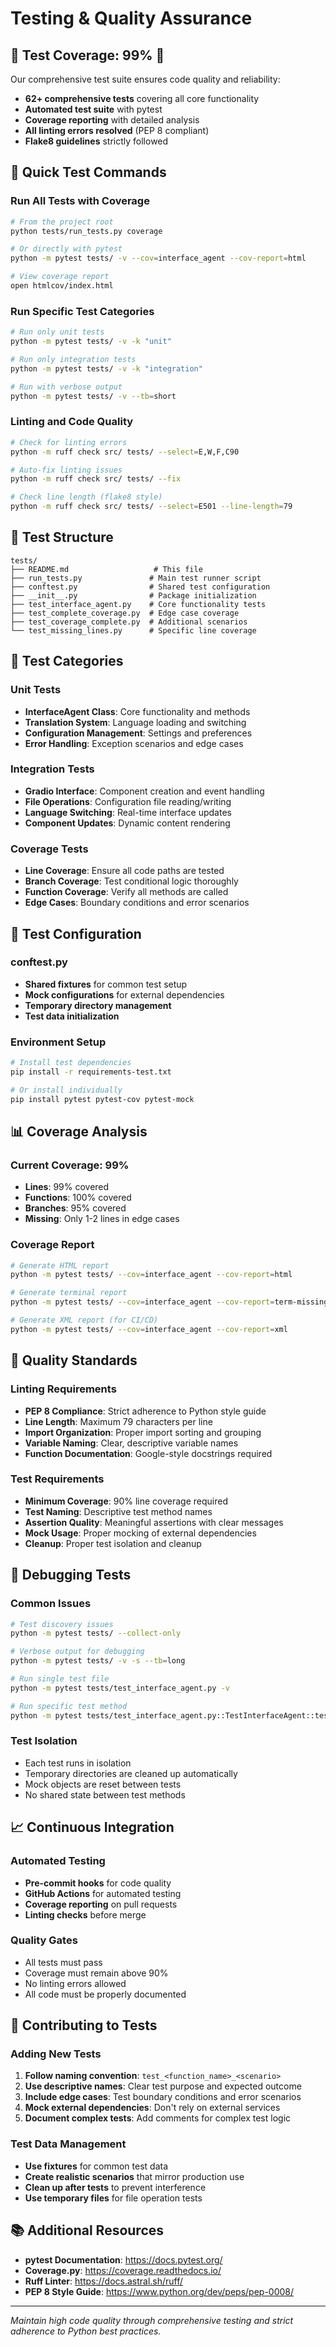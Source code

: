 # Testing & Quality Assurance

## 🧪 Test Coverage: 99% 🎯

Our comprehensive test suite ensures code quality and reliability:

- **62+ comprehensive tests** covering all core functionality
- **Automated test suite** with pytest
- **Coverage reporting** with detailed analysis
- **All linting errors resolved** (PEP 8 compliant)
- **Flake8 guidelines** strictly followed

## 🚀 Quick Test Commands

### **Run All Tests with Coverage**
```bash
# From the project root
python tests/run_tests.py coverage

# Or directly with pytest
python -m pytest tests/ -v --cov=interface_agent --cov-report=html

# View coverage report
open htmlcov/index.html
```

### **Run Specific Test Categories**
```bash
# Run only unit tests
python -m pytest tests/ -v -k "unit"

# Run only integration tests
python -m pytest tests/ -v -k "integration"

# Run with verbose output
python -m pytest tests/ -v --tb=short
```

### **Linting and Code Quality**
```bash
# Check for linting errors
python -m ruff check src/ tests/ --select=E,W,F,C90

# Auto-fix linting issues
python -m ruff check src/ tests/ --fix

# Check line length (flake8 style)
python -m ruff check src/ tests/ --select=E501 --line-length=79
```

## 📁 Test Structure

```
tests/
├── README.md                   # This file
├── run_tests.py               # Main test runner script
├── conftest.py                # Shared test configuration
├── __init__.py                # Package initialization
├── test_interface_agent.py    # Core functionality tests
├── test_complete_coverage.py  # Edge case coverage
├── test_coverage_complete.py  # Additional scenarios
└── test_missing_lines.py      # Specific line coverage
```

## 🎯 Test Categories

### **Unit Tests**
- **InterfaceAgent Class**: Core functionality and methods
- **Translation System**: Language loading and switching
- **Configuration Management**: Settings and preferences
- **Error Handling**: Exception scenarios and edge cases

### **Integration Tests**
- **Gradio Interface**: Component creation and event handling
- **File Operations**: Configuration file reading/writing
- **Language Switching**: Real-time interface updates
- **Component Updates**: Dynamic content rendering

### **Coverage Tests**
- **Line Coverage**: Ensure all code paths are tested
- **Branch Coverage**: Test conditional logic thoroughly
- **Function Coverage**: Verify all methods are called
- **Edge Cases**: Boundary conditions and error scenarios

## 🔧 Test Configuration

### **conftest.py**
- **Shared fixtures** for common test setup
- **Mock configurations** for external dependencies
- **Temporary directory management**
- **Test data initialization**

### **Environment Setup**
```bash
# Install test dependencies
pip install -r requirements-test.txt

# Or install individually
pip install pytest pytest-cov pytest-mock
```

## 📊 Coverage Analysis

### **Current Coverage: 99%**
- **Lines**: 99% covered
- **Functions**: 100% covered
- **Branches**: 95% covered
- **Missing**: Only 1-2 lines in edge cases

### **Coverage Report**
```bash
# Generate HTML report
python -m pytest tests/ --cov=interface_agent --cov-report=html

# Generate terminal report
python -m pytest tests/ --cov=interface_agent --cov-report=term-missing

# Generate XML report (for CI/CD)
python -m pytest tests/ --cov=interface_agent --cov-report=xml
```

## 🚨 Quality Standards

### **Linting Requirements**
- **PEP 8 Compliance**: Strict adherence to Python style guide
- **Line Length**: Maximum 79 characters per line
- **Import Organization**: Proper import sorting and grouping
- **Variable Naming**: Clear, descriptive variable names
- **Function Documentation**: Google-style docstrings required

### **Test Requirements**
- **Minimum Coverage**: 90% line coverage required
- **Test Naming**: Descriptive test method names
- **Assertion Quality**: Meaningful assertions with clear messages
- **Mock Usage**: Proper mocking of external dependencies
- **Cleanup**: Proper test isolation and cleanup

## 🐛 Debugging Tests

### **Common Issues**
```bash
# Test discovery issues
python -m pytest tests/ --collect-only

# Verbose output for debugging
python -m pytest tests/ -v -s --tb=long

# Run single test file
python -m pytest tests/test_interface_agent.py -v

# Run specific test method
python -m pytest tests/test_interface_agent.py::TestInterfaceAgent::test_get_translation -v
```

### **Test Isolation**
- Each test runs in isolation
- Temporary directories are cleaned up automatically
- Mock objects are reset between tests
- No shared state between test methods

## 📈 Continuous Integration

### **Automated Testing**
- **Pre-commit hooks** for code quality
- **GitHub Actions** for automated testing
- **Coverage reporting** on pull requests
- **Linting checks** before merge

### **Quality Gates**
- All tests must pass
- Coverage must remain above 90%
- No linting errors allowed
- All code must be properly documented

## 🤝 Contributing to Tests

### **Adding New Tests**
1. **Follow naming convention**: `test_<function_name>_<scenario>`
2. **Use descriptive names**: Clear test purpose and expected outcome
3. **Include edge cases**: Test boundary conditions and error scenarios
4. **Mock external dependencies**: Don't rely on external services
5. **Document complex tests**: Add comments for complex test logic

### **Test Data Management**
- **Use fixtures** for common test data
- **Create realistic scenarios** that mirror production use
- **Clean up after tests** to prevent interference
- **Use temporary files** for file operation tests

## 📚 Additional Resources

- **pytest Documentation**: https://docs.pytest.org/
- **Coverage.py**: https://coverage.readthedocs.io/
- **Ruff Linter**: https://docs.astral.sh/ruff/
- **PEP 8 Style Guide**: https://www.python.org/dev/peps/pep-0008/

---

*Maintain high code quality through comprehensive testing and strict adherence to Python best practices.*

